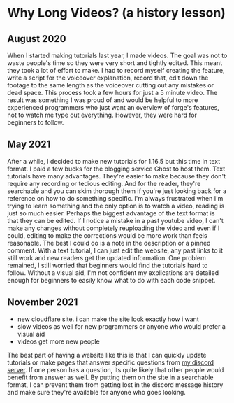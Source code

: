 # Why Long Videos? (a history lesson)

## August 2020

When I started making tutorials last year, I made videos. The goal was not to waste people's time so they were very short and tightly edited. This meant they took a lot of effort to make. I had to record myself creating the feature, write a script for the voiceover explanation, record that, edit down the footage to the same length as the voiceover cutting out any mistakes or dead space. This process took a few hours for just a 5 minute video. The result was something I was proud of and would be helpful to more experienced programmers who just want an overview of forge's features, not to watch me type out everything. However, they were hard for beginners to follow. 

## May 2021

After a while, I decided to make new tutorials for 1.16.5 but this time in text format. I paid a few bucks for the blogging service Ghost to host them. Text tutorials have many advantages. They're easier to make because they don't require any recording or tedious editing. And for the reader, they're searchable and you can skim thorough them if you're just looking back for a reference on how to do something specific. I'm always frustrated when I'm trying to learn something and the only option is to watch a video, reading is just so much easier. Perhaps the biggest advantage of the text format is that they can be edited. If I notice a mistake in a past youtube video, I can't make any changes without completely reuploading the video and even if I could, editing to make the corrections would be more work than feels reasonable. The best I could do is a note in the description or a pinned comment. With a text tutorial, I can just edit the website, any past links to it still work and new readers get the updated information. One problem remained, I still worried that beginners would find the tutorials hard to follow. Without a visual aid, I'm not confident my explications are detailed enough for beginners to easily know what to do with each code snippet.  

## November 2021

- new cloudflare site. i can make the site look exactly how i want
- slow videos as well for new programmers or anyone who would prefer a visual aid
- videos get more new people

The best part of having a website like this is that I can quickly update tutorials or make pages that answer specific questions from [my discord server](https://discord.com/invite/VbZVnRd). If one person has a question, its quite likely that other people would benefit from answer as well. By putting them on the site in a searchable format, I can prevent them from getting lost in the discord message history and make sure they're available for anyone who goes looking.